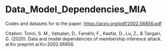 # Data_Model_Dependencies_MIA
Codes and datasets for to the paper: https://arxiv.org/pdf/2002.06856.pdf

Citation: Tonni, S. M., Vatsalan, D., Farokhi, F., Kaafar, D., Lu, Z., & Tangari, G. (2020). Data and model dependencies of membership inference attack. arXiv preprint arXiv:2002.06856.
